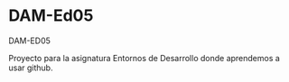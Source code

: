 # DAM-Ed05
DAM-ED05

Proyecto para la asignatura Entornos de Desarrollo donde aprendemos a usar github.
